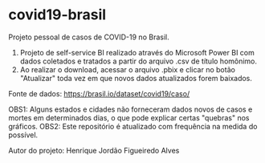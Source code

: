 # covid19-brasil
Projeto pessoal de casos de COVID-19 no Brasil.

1. Projeto de self-service BI realizado através do Microsoft Power BI com dados coletados e tratados a partir do arquivo .csv de título homônimo.
2. Ao realizar o download, acessar o arquivo .pbix e clicar no botão "Atualizar" toda vez em que novos dados atualizados forem baixados.

Fonte de dados: https://brasil.io/dataset/covid19/caso/

OBS1: Alguns estados e cidades não forneceram dados novos de casos e mortes em determinados dias, o que pode explicar certas "quebras" nos gráficos.
OBS2: Este repositório é atualizado com frequência na medida do possível.

Autor do projeto: Henrique Jordão Figueiredo Alves
